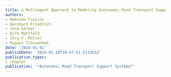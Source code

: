 ```yaml
---
title: A Multiagent Approach to Modeling Autonomic Road Transport Support Systems
authors:
- Maksims Fiosins
- Bernhard Friedrich
- Jana Görmer
- Dirk Mattfeld
- Jörg P. Müller
- Hugues Tchouankem
date: '2016-01-01'
publishDate: '2024-01-18T10:47:51.513163Z'
publication_types:
- chapter
publication: '*Autonomic Road Transport Support Systems*'
---
```

